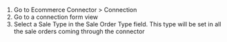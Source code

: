1.  Go to Ecommerce Connector \> Connection
2.  Go to a connection form view
3.  Select a Sale Type in the Sale Order Type field. This type will be
    set in all the sale orders coming through the connector
